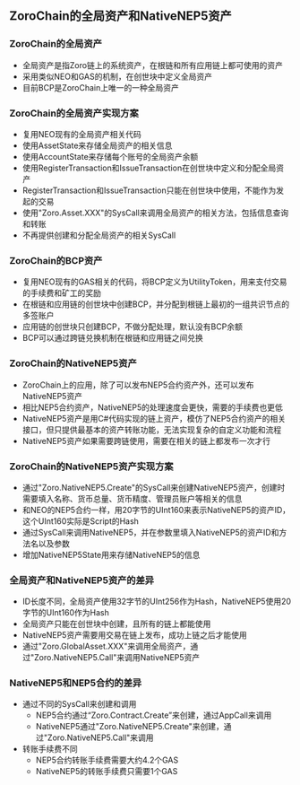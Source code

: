 ## ZoroChain的全局资产和NativeNEP5资产
### ZoroChain的全局资产
* 全局资产是指Zoro链上的系统资产，在根链和所有应用链上都可使用的资产
* 采用类似NEO和GAS的机制，在创世块中定义全局资产
* 目前BCP是ZoroChain上唯一的一种全局资产

### ZoroChain的全局资产实现方案
* 复用NEO现有的全局资产相关代码
* 使用AssetState来存储全局资产的相关信息
* 使用AccountState来存储每个账号的全局资产余额
* 使用RegisterTransaction和IssueTransaction在创世块中定义和分配全局资产
* RegisterTransaction和IssueTransaction只能在创世块中使用，不能作为发起的交易
* 使用"Zoro.Asset.XXX"的SysCall来调用全局资产的相关方法，包括信息查询和转账
* 不再提供创建和分配全局资产的相关SysCall

### ZoroChain的BCP资产
* 复用NEO现有的GAS相关的代码，将BCP定义为UtilityToken，用来支付交易的手续费和矿工的奖励
* 在根链和应用链的创世块中创建BCP，并分配到根链上最初的一组共识节点的多签账户
* 应用链的创世块只创建BCP，不做分配处理，默认没有BCP余额
* BCP可以通过跨链兑换机制在根链和应用链之间兑换

### ZoroChain的NativeNEP5资产
* ZoroChain上的应用，除了可以发布NEP5合约资产外，还可以发布NativeNEP5资产
* 相比NEP5合约资产，NativeNEP5的处理速度会更快，需要的手续费也更低
* NativeNEP5资产是用C#代码实现的链上资产，模仿了NEP5合约资产的相关接口，但只提供最基本的资产转账功能，无法实现复杂的自定义功能和流程
* NativeNEP5资产如果需要跨链使用，需要在相关的链上都发布一次才行

### ZoroChain的NativeNEP5资产实现方案
* 通过"Zoro.NativeNEP5.Create"的SysCall来创建NativeNEP5资产，创建时需要填入名称、货币总量、货币精度、管理员账户等相关的信息
* 和NEO的NEP5合约一样，用20字节的UInt160来表示NativeNEP5的资产ID，这个UInt160实际是Script的Hash
* 通过SysCall来调用NativeNEP5，并在参数里填入NativeNEP5的资产ID和方法名以及参数
* 增加NativeNEP5State用来存储NativeNEP5的信息

### 全局资产和NativeNEP5资产的差异
* ID长度不同，全局资产使用32字节的UInt256作为Hash，NativeNEP5使用20字节的UInt160作为Hash
* 全局资产只能在创世块中创建，且所有的链上都能使用
* NativeNEP5资产需要用交易在链上发布，成功上链之后才能使用
* 通过"Zoro.GlobalAsset.XXX"来调用全局资产，通过"Zoro.NativeNEP5.Call"来调用NativeNEP5资产

### NativeNEP5和NEP5合约的差异
* 通过不同的SysCall来创建和调用
  * NEP5合约通过“Zoro.Contract.Create”来创建，通过AppCall来调用
  * NativeNEP5通过"Zoro.NativeNEP5.Create"来创建，通过"Zoro.NativeNEP5.Call"来调用
* 转账手续费不同
  * NEP5合约转账手续费需要大约4.2个GAS
  * NativeNEP5的转账手续费只需要1个GAS  
